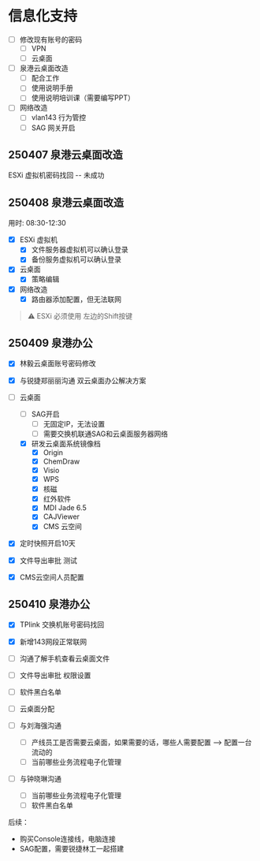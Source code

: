 # 信息化支持

- [ ] 修改现有账号的密码
  - [ ] VPN
  - [ ] 云桌面
- [ ] 泉港云桌面改造
  - [ ] 配合工作
  - [ ] 使用说明手册
  - [ ] 使用说明培训课（需要编写PPT）
- [ ] 网络改造
  - [ ] vlan143 行为管控
  - [ ] SAG 网关开启

## 250407 泉港云桌面改造

ESXi 虚拟机密码找回 -- 未成功

## 250408 泉港云桌面改造

用时: 08:30-12:30

- [x] ESXi 虚拟机
  - [x] 文件服务器虚拟机可以确认登录
  - [x] 备份服务虚拟机可以确认登录
- [x] 云桌面
  - [x] 策略编辑
- [x] 网络改造
  - [x] 路由器添加配置，但无法联网

> ⚠️
> ESXi 必须使用 左边的Shift按键

## 250409 泉港办公

- [x] 林毅云桌面账号密码修改
- [x] 与锐捷郑丽丽沟通 双云桌面办公解决方案

- [ ] 云桌面
  - [ ] SAG开启
    - [ ] 无固定IP，无法设置
    - [ ] 需要交换机联通SAG和云桌面服务器网络
  - [x] 研发云桌面系统镜像档
    - [x] Origin
    - [x] ChemDraw
    - [x] Visio
    - [x] WPS
    - [x] 核磁
    - [x] 红外软件
    - [x] MDI Jade 6.5
    - [x] CAJViewer
    - [x] CMS 云空间
- [x] 定时快照开启10天
- [x] 文件导出审批 测试
- [x] CMS云空间人员配置

## 250410 泉港办公

- [x] TPlink 交换机账号密码找回
- [x] 新增143网段正常联网
- [ ] 沟通了解手机查看云桌面文件
- [ ] 文件导出审批 权限设置
- [ ] 软件黑白名单
- [ ] 云桌面分配

- [ ] 与刘海强沟通
  - [ ] 产线员工是否需要云桌面，如果需要的话，哪些人需要配置 --> 配置一台流动的
  - [ ] 当前哪些业务流程电子化管理
- [ ] 与钟晓琳沟通
  - [ ] 当前哪些业务流程电子化管理
  - [ ] 软件黑白名单

后续：

- 购买Console连接线，电脑连接
- SAG配置，需要锐捷林工一起搭建
